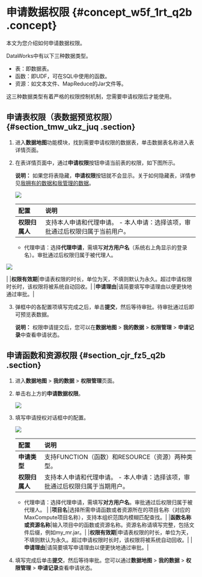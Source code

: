 # 申请数据权限 {#concept_w5f_1rt_q2b .concept}

本文为您介绍如何申请数据权限。

DataWorks中有以下三种数据类型。

-   表：即数据表。
-   函数：即UDF，可在SQL中使用的函数。
-   资源：如文本文件、MapReduce的Jar文件等。

这三种数据类型有着严格的权限控制机制，您需要申请权限后才能使用。

## 申请表权限（表数据预览权限） {#section_tmw_ukz_juq .section}

1.  进入**数据地图**功能模块，找到需要申请权限的数据表，单击数据表名称进入表详情页面。
2.  在表详情页面中，通过**申请权限**按钮申请当前表的权限，如下图所示。

    **说明：** 如果您将表隐藏，**申请权限**按钮就不会显示。关于如何隐藏表，详情参见[我拥有的数据和我管理的数据](cn.zh-CN/使用指南/数据地图/我的数据.md#section_6uh_f1o_4n9)。

    ![](http://static-aliyun-doc.oss-cn-hangzhou.aliyuncs.com/assets/img/221537/155840472747639_zh-CN.png)

    |配置|说明|
    |:-|:-|
    |**权限归属人**|支持本人申请和代理申请。     -   本人申请：选择该项，审批通过后权限归属于当前用户。
    -   代理申请：选择**代理申请**，需填写**对方用户名**（系统右上角显示的登录名）。审批通过后权限归属于被代理人。

![](http://static-aliyun-doc.oss-cn-hangzhou.aliyuncs.com/assets/img/221537/155840472747631_zh-CN.png)

 |
    |**权限有效期**|申请表权限的时长，单位为天，不填则默认为永久。超过申请权限时长时，该权限将被系统自动回收。|
    |**申请理由**|请简要填写申请理由以便更快地通过审批。|

3.  弹框中的各配置项填写完成之后，单击**提交**，然后等待审批。待审批通过后即可预览表数据。

    **说明：** 权限申请提交后，您可以在**数据地图** \> **我的数据** \> **权限管理** \> **申请记录**中查看申请状态。


## 申请函数和资源权限 {#section_cjr_fz5_q2b .section}

1.  进入**数据地图** \> **我的数据** \> **权限管理**页面。
2.  单击右上方的**申请数据权限**。

    ![](http://static-aliyun-doc.oss-cn-hangzhou.aliyuncs.com/assets/img/221537/155840472747633_zh-CN.png)

3.  填写申请授权对话框中的配置。

    ![](http://static-aliyun-doc.oss-cn-hangzhou.aliyuncs.com/assets/img/221537/155840472747634_zh-CN.png)

    |配置|说明|
    |:-|:-|
    |**申请类型**|支持FUNCTION（函数）和RESOURCE（资源）两种类型。|
    |**权限归属人**|支持本人申请和代理申请。     -   本人申请：选择该项，审批通过后权限归属于当期用户。
    -   代理申请：选择代理申请，需填写**对方用户名**。审批通过后权限归属于被代理人。
 |
    |**项目名**|选择所需申请函数或者资源所在的项目名称（对应的MaxCompute项目名称），支持本组织范围内模糊匹配查找。|
    |**函数名称或资源名称**|输入项目中的函数或资源名称。资源名称请填写完整，包括文件后缀，例如my\_mr.jar。|
    |**权限有效期**|申请表权限的时长，单位为天，不填则默认为永久。超过申请权限时长时，该权限将被系统自动回收。|
    |**申请理由**|请简要填写申请理由以便更快地通过审批。|

4.  填写完成后单击**提交**，然后等待审批。您可以通过**数据地图** \> **我的数据** \> **权限管理** \> **申请记录**查看申请状态。

